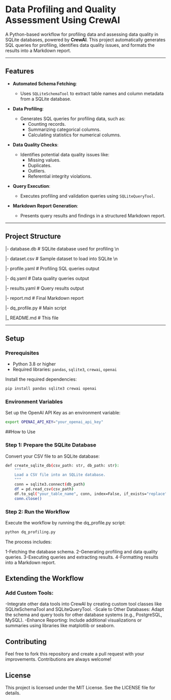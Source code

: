 # Data Profiling and Quality Assessment Using CrewAI

A Python-based workflow for profiling data and assessing data quality in SQLite databases, powered by **CrewAI**. This project automatically generates SQL queries for profiling, identifies data quality issues, and formats the results into a Markdown report.

---

## Features

- **Automated Schema Fetching**:
  - Uses `SQLiteSchemaTool` to extract table names and column metadata from a SQLite database.

- **Data Profiling**:
  - Generates SQL queries for profiling data, such as:
    - Counting records.
    - Summarizing categorical columns.
    - Calculating statistics for numerical columns.

- **Data Quality Checks**:
  - Identifies potential data quality issues like:
    - Missing values.
    - Duplicates.
    - Outliers.
    - Referential integrity violations.

- **Query Execution**:
  - Executes profiling and validation queries using `SQLiteQueryTool`.

- **Markdown Report Generation**:
  - Presents query results and findings in a structured Markdown report.

---

## Project Structure
|- database.db # SQLite database used for profiling \n

|- dataset.csv # Sample dataset to load into SQLite \n

|- profile.yaml # Profiling SQL queries output 

|- dq.yaml # Data quality queries output 

|- results.yaml # Query results output 

|- report.md # Final Markdown report 

|- dq_profile.py # Main script 

|_ README.md # This file


---

## Setup

### Prerequisites
- Python 3.8 or higher
- Required libraries: `pandas`, `sqlite3`, `crewai`, `openai`

Install the required dependencies:
```bash
pip install pandas sqlite3 crewai openai
```

### Environment Variables
Set up the OpenAI API Key as an environment variable:
```bash
export OPENAI_API_KEY="your_openai_api_key"
```

##How to Use

### Step 1: Prepare the SQLite Database

Convert your CSV file to an SQLite database:
```bash
def create_sqlite_db(csv_path: str, db_path: str):
    """
    Load a CSV file into an SQLite database.
    """
    conn = sqlite3.connect(db_path)
    df = pd.read_csv(csv_path)
    df.to_sql("your_table_name", conn, index=False, if_exists="replace")
    conn.close()
```

### Step 2: Run the Workflow

Execute the workflow by running the dq_profile.py script:
```bash
python dq_profiling.py
```
The process includes:

1-Fetching the database schema.
2-Generating profiling and data quality queries.
3-Executing queries and extracting results.
4-Formatting results into a Markdown report.


## Extending the Workflow

### Add Custom Tools:

-Integrate other data tools into CrewAI by creating custom tool classes like SQLiteSchemaTool and SQLiteQueryTool.
-Scale to Other Databases: Adapt the schema and query tools for other database systems (e.g., PostgreSQL, MySQL).
-Enhance Reporting: Include additional visualizations or summaries using libraries like matplotlib or seaborn.


## Contributing
Feel free to fork this repository and create a pull request with your improvements. Contributions are always welcome!

## License
This project is licensed under the MIT License. See the LICENSE file for details.

